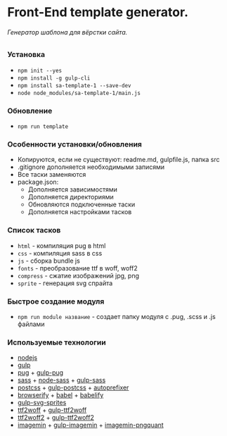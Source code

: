 # Front-End template generator. #
###### Генератор шаблона для вёрстки сайта. ######

### Установка ###
- `npm init --yes`  
- `npm install -g gulp-cli`
- `npm install sa-template-1 --save-dev`  
- `node node_modules/sa-template-1/main.js`

### Обновление ###
- `npm run template`  

### Особенности установки/обновления ###
- Копируются, если не существуют: readme.md, gulpfile.js, папка src
- .gitignore дополняется необходимыми записями
- Все таски заменяются
- package.json:
  - Дополняется зависимостями
  - Дополняется директориями
  - Обновляются подключенные таски 
  - Дополняется настройками тасков

### Список тасков ###
- `html` - компиляция pug в html
- `css` - компиляция sass в css
- `js` - сборка bundle js
- `fonts` - преобразование ttf в woff, woff2
- `compress` - сжатие изображений jpg, png
- `sprite` - генерация svg спрайта

### Быстрое создание модуля ###
- `npm run module название` - создает папку модуля с .pug, .scss и .js файлами  

### Используемые технологии ###
- [nodejs](https://nodejs.org/)
- [gulp](https://gulpjs.com/)
- [pug](https://pugjs.org/) + [gulp-pug](https://github.com/gulp-community/gulp-pug)
- [sass](https://sass-lang.com/) + [node-sass](https://github.com/sass/node-sass) + [gulp-sass](https://github.com/dlmanning/gulp-sass)
- [postcss](https://github.com/postcss/postcss) + [gulp-postcss](https://github.com/postcss/gulp-postcss) + [autoprefixer](https://autoprefixer.github.io/ru/)
- [browserify](http://browserify.org/) + [babel](https://babeljs.io/) + [babelify](https://github.com/babel/babelify)
- [gulp-svg-sprites](https://github.com/shakyshane/gulp-svg-sprites)
- [ttf2woff](https://github.com/fontello/ttf2woff) + [gulp-ttf2woff](https://github.com/nfroidure/gulp-ttf2woff)
- [ttf2woff2](https://github.com/nfroidure/ttf2woff2) + [gulp-ttf2woff2](https://github.com/nfroidure/gulp-ttf2woff2)
- [imagemin](https://github.com/imagemin/imagemin) + [gulp-imagemin](https://github.com/sindresorhus/gulp-imagemin) + [imagemin-pngquant](https://github.com/imagemin/imagemin-pngquant)